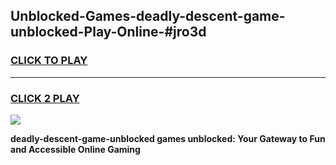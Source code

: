 
## Unblocked-Games-deadly-descent-game-unblocked-Play-Online-#jro3d
<h3>
<a href="https://premium.freeplayer.one?title=deadly-descent-game-unblocked&ref=27F">CLICK TO PLAY</a></h3>
<hr>

<h3>
<a href="https://premium.freeplayer.one?title=deadly-descent-game-unblocked&ref=27F">CLICK 2 PLAY</a>
  
</h3>

<a href="https://premium.freeplayer.one?title=deadly-descent-game-unblocked&ref=27F"><img src="https://clearcache.store/games.png"></a>


**deadly-descent-game-unblocked games unblocked: Your Gateway to Fun and Accessible Online Gaming**
